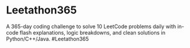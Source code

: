 # Leetathon365
 A 365-day coding challenge to solve 10 LeetCode problems daily with in-code flash explanations, logic breakdowns, and clean solutions in Python/C++/Java. #Leetathon365
